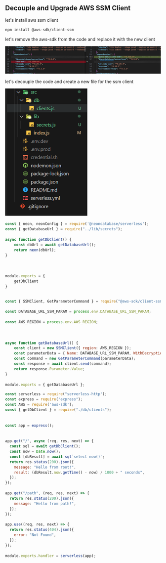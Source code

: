 ## Decouple and Upgrade AWS SSM Client

let's install aws ssm client

```bash
npm install @aws-sdk/client-ssm
```

let's remove the aws-sdk from the code and replace it with the new client

![alt text](image.png)

let's decouple the code and create a new file for the ssm client

![alt text](image-1.png)

```javascript
const { neon, neonConfig } = require('@neondatabase/serverless');
const { getDatabaseUrl } = require("../lib/secrets");

async function getDbClient() {
    const dbUrl = await getDatabaseUrl();
    return neon(dbUrl);
}



module.exports = {
    getDbClient
}
```

```javascript

const { SSMClient, GetParameterCommand } = require("@aws-sdk/client-ssm");

const DATABASE_URL_SSM_PARAM = process.env.DATABASE_URL_SSM_PARAM;

const AWS_REGION = process.env.AWS_REGION;



async function getDatabaseUrl() {
    const client = new SSMClient({ region: AWS_REGION });
    const parameterData = { Name: DATABASE_URL_SSM_PARAM, WithDecryption: true };
    const command = new GetParameterCommand(parameterData);
    const response = await client.send(command);
    return response.Parameter.Value;
}

module.exports = { getDatabaseUrl };
```

```javascript
const serverless = require("serverless-http");
const express = require("express");
const AWS = require('aws-sdk');
const { getDbClient } = require("./db/clients");


const app = express();


app.get("/", async (req, res, next) => {
  const sql = await getDbClient();
  const now = Date.now();
  const [dbResult] = await sql`select now()`;
  return res.status(200).json({
    message: "Hello from root!",
    result: (dbResult.now.getTime() - now) / 1000 + " seconds",
  });
});

app.get("/path", (req, res, next) => {
  return res.status(200).json({
    message: "Hello from path!",
  });
});

app.use((req, res, next) => {
  return res.status(404).json({
    error: "Not Found",
  });
});

module.exports.handler = serverless(app);
```
